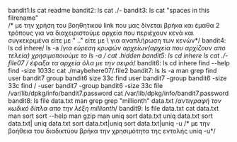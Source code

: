 bandit1:ls
        cat readme
bandit2: ls
          cat ./-
bandit3: ls
         cat "spaces in this filrename"      
         /* με την χρήση του βοηθητικού link που μας δίνεται βρήκα και έμαθα 2 τρόπους για να διαχειριστούμε αρχεία που περιέχουν κενά και συγκεκριμένα είτε με " .."
         είτε με \ για αναπλήρωση των κενών*/
bandit4: ls
         cd inhere/
          ls -a 
          /*για εύρεση κρυφών αρχείων(αρχεία που αρχίζουν απο τελεία) χρησιμοποιούμε το ls -a */
          cat .hidden
bandit5: ls
         cd inhere
         ls
         cat ./-file07 
         /* έψαξα τα αρχεία όλα με την σειρά*/
 bandit6: ls
          cd inhere
          find --help
          find -size 1033c
          cat ./maybehere07/.file2
bandit7: ls
         ls -a
         man grep
         find user bandit7 group bandit6 size 33c
         find user bandit7 -group bandit6 -size 33c
         find  / -user bandit7 -group bandit6 -size 33c
         file /var/lib/dpkg/info/bandit7.password
         cat /var/lib/dpkg/info/bandit7.password
bandit8: ls
         file data.txt
        man grep
        grep "millionth" data.txt
         /*αντιγραφή τον κωδικό δίπλα απο την λέξη millionth*/
bandit9: ls
         file data.txt
         cat data.txt
         man sort
         sort --help
         man gzip
         man uniq
         sort data.txt
         uniq data.txt
         sort data.txt| uniq data.txt
         sort data.txt|uniq
         sort data.txt|uniq -u 
         /* με την βοήθεια του διαδικτύου βρήκα την χρησιμότητα της εντολής uniq -u*/
         
           
         
        
